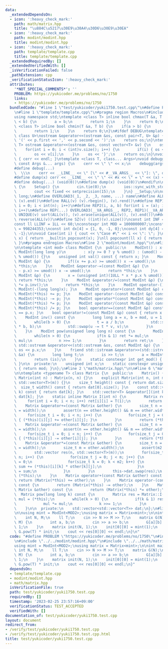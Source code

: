 ```yaml
---
data:
  _extendedDependsOn:
  - icon: ':heavy_check_mark:'
    path: math/matrix.hpp
    title: "\u884C\u5217\u30E9\u30A4\u30D6\u30E9\u30EA"
  - icon: ':heavy_check_mark:'
    path: modint/modint.hpp
    title: modint/modint.hpp
  - icon: ':heavy_check_mark:'
    path: template/template.cpp
    title: template/template.cpp
  _extendedRequiredBy: []
  _extendedVerifiedWith: []
  _isVerificationFailed: false
  _pathExtension: cpp
  _verificationStatusIcon: ':heavy_check_mark:'
  attributes:
    '*NOT_SPECIAL_COMMENTS*': ''
    PROBLEM: https://yukicoder.me/problems/no/1750
    links:
    - https://yukicoder.me/problems/no/1750
  bundledCode: "#line 1 \"test/yukicoder/yuki1750.test.cpp\"\n#define PROBLEM \"https://yukicoder.me/problems/no/1750\"\
    \n#line 1 \"template/template.cpp\"\n#pragma region Macros\n#include <bits/stdc++.h>\n\
    using namespace std;\ntemplate <class T> inline bool chmax(T &a, T b) {\n    if(a\
    \ < b) {\n        a = b;\n        return 1;\n    }\n    return 0;\n}\ntemplate\
    \ <class T> inline bool chmin(T &a, T b) {\n    if(a > b) {\n        a = b;\n\
    \        return 1;\n    }\n    return 0;\n}\n#ifdef DEBUG\ntemplate <class T,\
    \ class U>\nostream &operator<<(ostream &os, const pair<T, U> &p) {\n    os <<\
    \ '(' << p.first << ',' << p.second << ')';\n    return os;\n}\ntemplate <class\
    \ T> ostream &operator<<(ostream &os, const vector<T> &v) {\n    os << '{';\n\
    \    for(int i = 0; i < (int)v.size(); i++) {\n        if(i) { os << ','; }\n\
    \        os << v[i];\n    }\n    os << '}';\n    return os;\n}\nvoid debugg()\
    \ { cerr << endl; }\ntemplate <class T, class... Args>\nvoid debugg(const T &x,\
    \ const Args &... args) {\n    cerr << \" \" << x;\n    debugg(args...);\n}\n\
    #define debug(...)                                                           \
    \  \\\n    cerr << __LINE__ << \" [\" << #__VA_ARGS__ << \"]: \", debugg(__VA_ARGS__)\n\
    #define dump(x) cerr << __LINE__ << \" \" << #x << \" = \" << (x) << endl\n#else\n\
    #define debug(...) (void(0))\n#define dump(x) (void(0))\n#endif\n\nstruct Setup\
    \ {\n    Setup() {\n        cin.tie(0);\n        ios::sync_with_stdio(false);\n\
    \        cout << fixed << setprecision(15);\n    }\n} __Setup;\n\nusing ll = long\
    \ long;\n#define OVERLOAD3(_1, _2, _3, name, ...) name\n#define ALL(v) (v).begin(),\
    \ (v).end()\n#define RALL(v) (v).rbegin(), (v).rend()\n#define REP1(i, n) for(int\
    \ i = 0; i < int(n); i++)\n#define REP2(i, a, b) for(int i = (a); i < int(b);\
    \ i++)\n#define REP(...) OVERLOAD3(__VA_ARGS__, REP2, REP1)(__VA_ARGS__)\n#define\
    \ UNIQUE(v) sort(ALL(v)), (v).erase(unique(ALL(v)), (v).end())\n#define REVERSE(v)\
    \ reverse(ALL(v))\n#define SZ(v) ((int)(v).size())\nconst int INF = 1 << 30;\n\
    const ll LLINF = 1LL << 60;\nconstexpr int MOD = 1000000007;\nconstexpr int MOD2\
    \ = 998244353;\nconst int dx[4] = {1, 0, -1, 0};\nconst int dy[4] = {0, 1, 0,\
    \ -1};\n\nvoid Case(int i) { cout << \"Case #\" << i << \": \"; }\nint popcount(int\
    \ x) { return __builtin_popcount(x); }\nll popcount(ll x) { return __builtin_popcountll(x);\
    \ }\n#pragma endregion Macros\n#line 2 \"modint/modint.hpp\"\n\n#line 6 \"modint/modint.hpp\"\
    \n\ntemplate <int mod> class ModInt {\n  public:\n    ModInt() : x(0) {}\n   \
    \ ModInt(long long y)\n        : x(y >= 0 ? y % umod() : (umod() - (-y) % umod())\
    \ % umod()) {}\n    unsigned int val() const { return x; }\n    ModInt &operator+=(const\
    \ ModInt &p) {\n        if((x += p.x) >= umod()) x -= umod();\n        return\
    \ *this;\n    }\n    ModInt &operator-=(const ModInt &p) {\n        if((x += umod()\
    \ - p.x) >= umod()) x -= umod();\n        return *this;\n    }\n    ModInt &operator*=(const\
    \ ModInt &p) {\n        x = (unsigned int)(1ULL * x * p.x % umod());\n       \
    \ return *this;\n    }\n    ModInt &operator/=(const ModInt &p) {\n        *this\
    \ *= p.inv();\n        return *this;\n    }\n    ModInt operator-() const { return\
    \ ModInt(-(long long)x); }\n    ModInt operator+(const ModInt &p) const { return\
    \ ModInt(*this) += p; }\n    ModInt operator-(const ModInt &p) const { return\
    \ ModInt(*this) -= p; }\n    ModInt operator*(const ModInt &p) const { return\
    \ ModInt(*this) *= p; }\n    ModInt operator/(const ModInt &p) const { return\
    \ ModInt(*this) /= p; }\n    bool operator==(const ModInt &p) const { return x\
    \ == p.x; }\n    bool operator!=(const ModInt &p) const { return x != p.x; }\n\
    \    ModInt inv() const {\n        long long a = x, b = mod, u = 1, v = 0, t;\n\
    \        while(b > 0) {\n            t = a / b;\n            std::swap(a -= t\
    \ * b, b);\n            std::swap(u -= t * v, v);\n        }\n        return ModInt(u);\n\
    \    }\n    ModInt pow(unsigned long long n) const {\n        ModInt ret(1), mul(x);\n\
    \        while(n > 0) {\n            if(n & 1) ret *= mul;\n            mul *=\
    \ mul;\n            n >>= 1;\n        }\n        return ret;\n    }\n    friend\
    \ std::ostream &operator<<(std::ostream &os, const ModInt &p) {\n        return\
    \ os << p.x;\n    }\n    friend std::istream &operator>>(std::istream &is, ModInt\
    \ &a) {\n        long long t;\n        is >> t;\n        a = ModInt<mod>(t);\n\
    \        return (is);\n    }\n    static constexpr int get_mod() { return mod;\
    \ }\n\n  private:\n    unsigned int x;\n    static constexpr unsigned int umod()\
    \ { return mod; }\n};\n#line 2 \"math/matrix.hpp\"\n\n#line 6 \"math/matrix.hpp\"\
    \n\ntemplate <typename T> class Matrix {\n  public:\n    Matrix() {}\n    explicit\
    \ Matrix(int n) : Matrix(n, n) {}\n    explicit Matrix(int n, int m) : dat(n,\
    \ std::vector<T>(m)) {}\n    size_t height() const { return dat.size(); }\n  \
    \  size_t width() const { return dat[0].size(); }\n    const std::vector<T> &operator[](int\
    \ k) const { return dat[k]; }\n    std::vector<T> &operator[](int k) { return\
    \ dat[k]; }\n    static inline Matrix I(int n) {\n        Matrix ret(n);\n   \
    \     for(int i = 0; i < n; i++) ret[i][i] = T(1);\n        return ret;\n    }\n\
    \    Matrix &operator+=(const Matrix &other) {\n        size_t n = height(), m\
    \ = width();\n        assert(n == other.height() && m == other.width());\n   \
    \     for(size_t i = 0; i < n; i++) {\n            for(size_t j = 0; j < m; j++)\
    \ { (*this)[i][j] += other[i][j]; }\n        }\n        return (*this);\n    }\n\
    \    Matrix &operator-=(const Matrix &other) {\n        size_t n = height(), m\
    \ = width();\n        assert(n == other.height() && m == other.width());\n   \
    \     for(size_t i = 0; i < n; i++) {\n            for(size_t j = 0; j < m; j++)\
    \ { (*this)[i][j] -= other[i][j]; }\n        }\n        return (*this);\n    }\n\
    \    Matrix &operator*=(const Matrix &other) {\n        size_t n = height(), m2\
    \ = width();\n        size_t m = other.width();\n        assert(m2 == other.height());\n\
    \        std::vector res(n, std::vector<T>(m));\n        for(size_t i = 0; i <\
    \ n; i++) {\n            for(size_t j = 0; j < m; j++) {\n                T sum\
    \ = 0;\n                for(size_t k = 0; k < m2; k++) {\n                   \
    \ sum += (*this)[i][k] * other[k][j];\n                }\n                res[i][j]\
    \ = sum;\n            }\n        }\n        this->dat.swap(res);\n        return\
    \ (*this);\n    }\n    Matrix operator+(const Matrix &other) const {\n       \
    \ return (Matrix(*this) += other);\n    }\n    Matrix operator-(const Matrix &other)\
    \ const {\n        return (Matrix(*this) -= other);\n    }\n    Matrix operator*(const\
    \ Matrix &other) const {\n        return (Matrix(*this) *= other);\n    }\n  \
    \  Matrix pow(long long k) const {\n        Matrix res = Matrix::I(height()),\
    \ mul = (*this);\n        while(k > 0) {\n            if(k & 1) res *= mul;\n\
    \            mul *= mul;\n            k >>= 1;\n        }\n        return res;\n\
    \    }\n\n  private:\n    std::vector<std::vector<T>> dat;\n};\n#line 5 \"test/yukicoder/yuki1750.test.cpp\"\
    \n\nusing mint = ModInt<MOD2>;\nusing matrix = Matrix<mint>;\n\nint main() {\n\
    \    int N, M;\n    ll T;\n    cin >> N >> M >> T;\n    matrix G(N);\n    REP(_,\
    \ M) {\n        int a, b;\n        cin >> a >> b;\n        G[a][b] = G[b][a] =\
    \ 1;\n    }\n    matrix init(N, 1);\n    init[0][0] = mint(1);\n    auto res =\
    \ G.pow(T) * init;\n    cout << res[0][0] << endl;\n}\n"
  code: "#define PROBLEM \"https://yukicoder.me/problems/no/1750\"\n#include \"../../template/template.cpp\"\
    \n#include \"../../modint/modint.hpp\"\n#include \"../../math/matrix.hpp\"\n\n\
    using mint = ModInt<MOD2>;\nusing matrix = Matrix<mint>;\n\nint main() {\n   \
    \ int N, M;\n    ll T;\n    cin >> N >> M >> T;\n    matrix G(N);\n    REP(_,\
    \ M) {\n        int a, b;\n        cin >> a >> b;\n        G[a][b] = G[b][a] =\
    \ 1;\n    }\n    matrix init(N, 1);\n    init[0][0] = mint(1);\n    auto res =\
    \ G.pow(T) * init;\n    cout << res[0][0] << endl;\n}"
  dependsOn:
  - template/template.cpp
  - modint/modint.hpp
  - math/matrix.hpp
  isVerificationFile: true
  path: test/yukicoder/yuki1750.test.cpp
  requiredBy: []
  timestamp: '2023-02-25 23:57:16+09:00'
  verificationStatus: TEST_ACCEPTED
  verifiedWith: []
documentation_of: test/yukicoder/yuki1750.test.cpp
layout: document
redirect_from:
- /verify/test/yukicoder/yuki1750.test.cpp
- /verify/test/yukicoder/yuki1750.test.cpp.html
title: test/yukicoder/yuki1750.test.cpp
---
```

